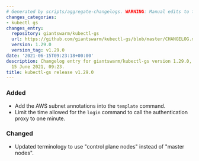 ```yaml
---
# Generated by scripts/aggregate-changelogs. WARNING: Manual edits to this files will be overwritten.
changes_categories:
- kubectl gs
changes_entry:
  repository: giantswarm/kubectl-gs
  url: https://github.com/giantswarm/kubectl-gs/blob/master/CHANGELOG.md#1290---2021-06-15
  version: 1.29.0
  version_tag: v1.29.0
date: '2021-06-15T09:23:18+00:00'
description: Changelog entry for giantswarm/kubectl-gs version 1.29.0, published on
  15 June 2021, 09:23.
title: kubectl-gs release v1.29.0
---
```


### Added
- Add the AWS subnet annotations into the `template` command.
- Limit the time allowed for the `login` command to call the authentication proxy to one minute.
### Changed
- Updated terminology to use "control plane nodes" instead of "master nodes".
